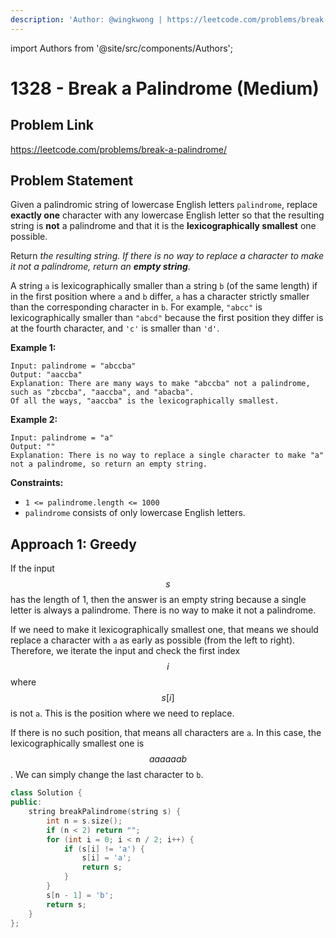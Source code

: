 ```yaml
---
description: 'Author: @wingkwong | https://leetcode.com/problems/break-a-palindrome/'
---
```


import Authors from '@site/src/components/Authors';

# 1328 - Break a Palindrome (Medium)

## Problem Link

https://leetcode.com/problems/break-a-palindrome/

## Problem Statement

Given a palindromic string of lowercase English letters `palindrome`, replace **exactly one** character with any lowercase English letter so that the resulting string is **not** a palindrome and that it is the **lexicographically smallest** one possible.

Return _the resulting string. If there is no way to replace a character to make it not a palindrome, return an **empty string**._

A string `a` is lexicographically smaller than a string `b` (of the same length) if in the first position where `a` and `b` differ, `a` has a character strictly smaller than the corresponding character in `b`. For example, `"abcc"` is lexicographically smaller than `"abcd"` because the first position they differ is at the fourth character, and `'c'` is smaller than `'d'`.

**Example 1:**

```
Input: palindrome = "abccba"
Output: "aaccba"
Explanation: There are many ways to make "abccba" not a palindrome, such as "zbccba", "aaccba", and "abacba".
Of all the ways, "aaccba" is the lexicographically smallest.
```

**Example 2:**

```
Input: palindrome = "a"
Output: ""
Explanation: There is no way to replace a single character to make "a" not a palindrome, so return an empty string.
```

**Constraints:**

* `1 <= palindrome.length <= 1000`
* `palindrome` consists of only lowercase English letters.

## Approach 1: Greedy

If the input $$s$$ has the length of 1, then the answer is an empty string because a single letter is always a palindrome. There is no way to make it not a palindrome.

If we need to make it lexicographically smallest one, that means we should replace a character with `a` as early as possible (from the left to right). Therefore, we iterate the input and check the first index $$i$$ where $$s[i]$$is not `a`. This is the position where we need to replace.

If there is no such position, that means all characters are `a`. In this case, the lexicographically smallest one is $$aaaaaab$$. We can simply change the last character to `b`.

<Authors names="@wingkwong"/>

```cpp
class Solution {
public:
    string breakPalindrome(string s) {
        int n = s.size();
        if (n < 2) return "";
        for (int i = 0; i < n / 2; i++) {
            if (s[i] != 'a') {
                s[i] = 'a';
                return s;
            }
        }
        s[n - 1] = 'b';
        return s;
    }
};
```
